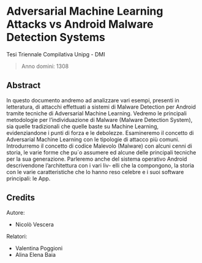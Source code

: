 # Adversarial Machine Learning Attacks vs Android Malware Detection Systems

Tesi Triennale Compilativa Unipg - DMI
> Anno domini: 1308

## Abstract

In questo documento andremo ad analizzare vari esempi, presenti in letteratura, di attacchi effettuati a sistemi di Malware Detection per Android tramite tecniche di Adversarial Machine Learning. Vedremo le principali metodologie per l’individuazione di Malware (Malware Detection System), sia quelle tradizionali che quelle baste su Machine Learning, evidenziandone i punti di forza e le debolezze. Esamineremo il concetto di Adversarial Machine Learning con le tipologie di attacco più comuni. Introdurremo il concetto di codice Malevolo (Malware) con alcuni cenni di storia, le varie forme che pu`o assumere ed alcune delle principali tecniche per la sua generazione. Parleremo anche del sistema operativo Android descrivendone l’architettura con i vari liv- elli che la compongono, la storia con le varie caratteristiche che lo hanno reso celebre e i suoi software principali: le App.

## Credits

Autore:
  - Nicolò Vescera

Relatori:
  - Valentina Poggioni
  - Alina Elena Baia

